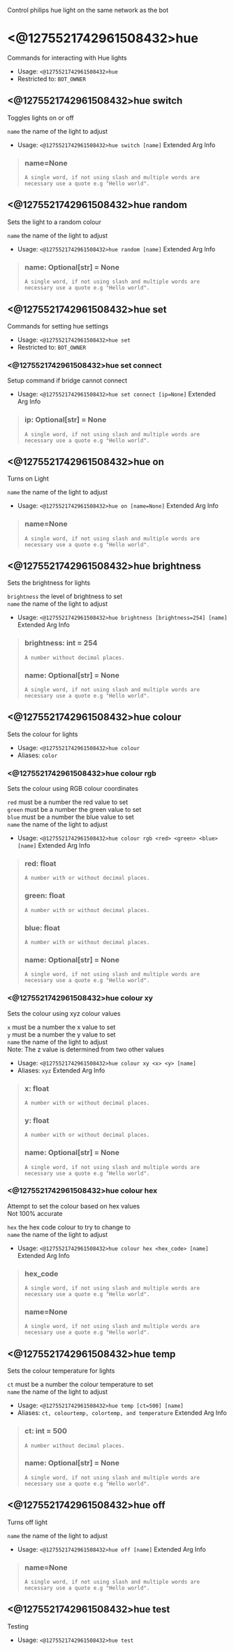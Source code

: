 Control philips hue light on the same network as the bot

# <@1275521742961508432>hue
Commands for interacting with Hue lights<br/>
 - Usage: `<@1275521742961508432>hue`
 - Restricted to: `BOT_OWNER`
## <@1275521742961508432>hue switch
Toggles lights on or off<br/>

`name` the name of the light to adjust<br/>
 - Usage: `<@1275521742961508432>hue switch [name]`
Extended Arg Info
> ### name=None
> ```
> A single word, if not using slash and multiple words are necessary use a quote e.g "Hello world".
> ```
## <@1275521742961508432>hue random
Sets the light to a random colour<br/>

`name` the name of the light to adjust<br/>
 - Usage: `<@1275521742961508432>hue random [name]`
Extended Arg Info
> ### name: Optional[str] = None
> ```
> A single word, if not using slash and multiple words are necessary use a quote e.g "Hello world".
> ```
## <@1275521742961508432>hue set
Commands for setting hue settings<br/>
 - Usage: `<@1275521742961508432>hue set`
 - Restricted to: `BOT_OWNER`
### <@1275521742961508432>hue set connect
Setup command if bridge cannot connect<br/>
 - Usage: `<@1275521742961508432>hue set connect [ip=None]`
Extended Arg Info
> ### ip: Optional[str] = None
> ```
> A single word, if not using slash and multiple words are necessary use a quote e.g "Hello world".
> ```
## <@1275521742961508432>hue on
Turns on Light<br/>

`name` the name of the light to adjust<br/>
 - Usage: `<@1275521742961508432>hue on [name=None]`
Extended Arg Info
> ### name=None
> ```
> A single word, if not using slash and multiple words are necessary use a quote e.g "Hello world".
> ```
## <@1275521742961508432>hue brightness
Sets the brightness for lights<br/>

`brightness` the level of brightness to set<br/>
`name` the name of the light to adjust<br/>
 - Usage: `<@1275521742961508432>hue brightness [brightness=254] [name]`
Extended Arg Info
> ### brightness: int = 254
> ```
> A number without decimal places.
> ```
> ### name: Optional[str] = None
> ```
> A single word, if not using slash and multiple words are necessary use a quote e.g "Hello world".
> ```
## <@1275521742961508432>hue colour
Sets the colour for lights<br/>
 - Usage: `<@1275521742961508432>hue colour`
 - Aliases: `color`
### <@1275521742961508432>hue colour rgb
Sets the colour using RGB colour coordinates<br/>

`red` must be a number the red value to set<br/>
`green` must be a number the green value to set<br/>
`blue` must be a number the blue value to set<br/>
`name` the name of the light to adjust<br/>
 - Usage: `<@1275521742961508432>hue colour rgb <red> <green> <blue> [name]`
Extended Arg Info
> ### red: float
> ```
> A number with or without decimal places.
> ```
> ### green: float
> ```
> A number with or without decimal places.
> ```
> ### blue: float
> ```
> A number with or without decimal places.
> ```
> ### name: Optional[str] = None
> ```
> A single word, if not using slash and multiple words are necessary use a quote e.g "Hello world".
> ```
### <@1275521742961508432>hue colour xy
Sets the colour using xyz colour values<br/>

`x` must be a number the x value to set<br/>
`y` must be a number the y value to set<br/>
`name` the name of the light to adjust<br/>
Note: The z value is determined from two other values<br/>
 - Usage: `<@1275521742961508432>hue colour xy <x> <y> [name]`
 - Aliases: `xyz`
Extended Arg Info
> ### x: float
> ```
> A number with or without decimal places.
> ```
> ### y: float
> ```
> A number with or without decimal places.
> ```
> ### name: Optional[str] = None
> ```
> A single word, if not using slash and multiple words are necessary use a quote e.g "Hello world".
> ```
### <@1275521742961508432>hue colour hex
Attempt to set the colour based on hex values<br/>
Not 100% accurate<br/>

`hex` the hex code colour to try to change to<br/>
`name` the name of the light to adjust<br/>
 - Usage: `<@1275521742961508432>hue colour hex <hex_code> [name]`
Extended Arg Info
> ### hex_code
> ```
> A single word, if not using slash and multiple words are necessary use a quote e.g "Hello world".
> ```
> ### name=None
> ```
> A single word, if not using slash and multiple words are necessary use a quote e.g "Hello world".
> ```
## <@1275521742961508432>hue temp
Sets the colour temperature for lights<br/>

`ct` must be a number the colour temperature to set<br/>
`name` the name of the light to adjust<br/>
 - Usage: `<@1275521742961508432>hue temp [ct=500] [name]`
 - Aliases: `ct, colourtemp, colortemp, and temperature`
Extended Arg Info
> ### ct: int = 500
> ```
> A number without decimal places.
> ```
> ### name: Optional[str] = None
> ```
> A single word, if not using slash and multiple words are necessary use a quote e.g "Hello world".
> ```
## <@1275521742961508432>hue off
Turns off light<br/>

`name` the name of the light to adjust<br/>
 - Usage: `<@1275521742961508432>hue off [name]`
Extended Arg Info
> ### name=None
> ```
> A single word, if not using slash and multiple words are necessary use a quote e.g "Hello world".
> ```
## <@1275521742961508432>hue test
Testing<br/>
 - Usage: `<@1275521742961508432>hue test`
